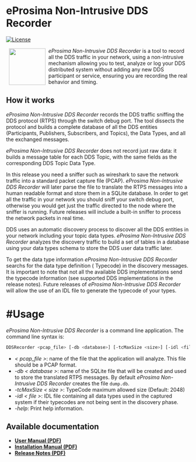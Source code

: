 # eProsima Non-Intrusive DDS Recorder
[![License](https://img.shields.io/badge/License-Apache%202.0-blue.svg)](https://opensource.org/licenses/Apache-2.0)

<a href="http://www.eprosima.com"><img src="https://encrypted-tbn3.gstatic.com/images?q=tbn:ANd9GcSd0PDlVz1U_7MgdTe0FRIWD0Jc9_YH-gGi0ZpLkr-qgCI6ZEoJZ5GBqQ" align="left" hspace="8" vspace="2" width="100" height="100" ></a>
*eProsima Non-Intrusive DDS Recorder* is a tool to record all the DDS traffic in your network, using a non-intrusive
mechanism allowing you to test, analyze or log your DDS distributed system without adding any new DDS participant or
service, ensuring you are recording the real behavior and timing.

## How it works

*eProsima Non-Intrusive DDS Recorder* records the DDS traffic sniffing the DDS protocol (RTPS) through the switch debug
port.
The tool dissects the protocol and builds a complete database of all the DDS entities (Participants, Publishers,
Subscribers, and Topics), the Data Types, and all the exchanged messages.

*eProsima Non-Intrusive DDS Recorder* does not record just raw data: it builds a message table for each DDS Topic, with
the same fields as the corresponding DDS Topic Data Type.

In this release you need a sniffer such as wireshark to save the network traffic into a standard packet capture file
(PCAP).
*eProsima Non-Intrusive DDS Recorder* will later parse  the file to translate the RTPS messages into a human readable
format and store them in a SQLite database.
In order to get all the traffic in your network you should sniff your switch debug port, otherwise you would get just
the traffic directed to the node where the sniffer is running.
Future releases will include a built-in sniffer to process the network packets in real time.

DDS uses an automatic discovery process to discover all the DDS entities in your network including your topic data
types.
*eProsima Non-Intrusive DDS Recorder* analyzes the discovery traffic to build a set of tables in a database using your
data types schema to store the DDS user data traffic later.

To get the data type information *eProsima Non-Intrusive DDS Recorder* searchs for the data type definition ( Typecode)
in the discovery messages.
It is important to note that not all the available DDS implementations send the typecode information (see supported DDS
implementations in the release notes).
Future releases of *eProsima Non-Intrusive DDS Recorder* will allow the use of an IDL file to generate the typecode of
your types.

# #Usage

*eProsima Non-Intrusive DDS Recorder* is a command line application.
The command line syntax is:

```bash
DDSRecorder <pcap_file> [-db <database>] [-tcMaxSize <size>] [-idl <file>] [-help]
```

* *< pcap_file >*: name of the file that the application will analyze.
This file should be a PCAP format.
* *-db < database >*: name of the SQLite file that will be created and used to store the translated RTPS messages.
By default *eProsima Non-Intrusive DDS Recorder* creates the file `dump.db`.
* *-tcMaxSize < size >*: TypeCode maximum allowed size (Default: 2048)
* *-idl < file >*: IDL file containing all data types used in the captured system if their typecodes are not being sent
in the discovery phase.
* *-help*: Print help information.

## Available documentation

* [**User Manual (PDF)**](https://www.eprosima.com/docs/non-intrusive-dds-recorder/1.0.0/pdf/User-Manual.pdf)
* [**Installation Manual (PDF)**](https://www.eprosima.com/docs/non-intrusive-dds-recorder/1.0.0/pdf/Installation-Manual.pdf)
* [**Release Notes (PDF)**](https://www.eprosima.com/docs/non-intrusive-dds-recorder/1.0.0/pdf/Release-Notes.pdf)
